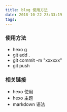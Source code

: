 ```yaml
---
title: blog 使用方法
date: 2018-10-22 23:33:19
tags:
---
```



### 使用方法
* hexo g
* git add .
* git commit -m "xxxxxx"
* git push

### 相关链接

* hexo 使用
* hexo 主题
* markdown 语法
